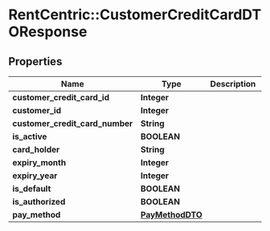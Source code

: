 # RentCentric::CustomerCreditCardDTOResponse

## Properties
Name | Type | Description | Notes
------------ | ------------- | ------------- | -------------
**customer_credit_card_id** | **Integer** |  | [optional] 
**customer_id** | **Integer** |  | [optional] 
**customer_credit_card_number** | **String** |  | [optional] 
**is_active** | **BOOLEAN** |  | [optional] 
**card_holder** | **String** |  | [optional] 
**expiry_month** | **Integer** |  | [optional] 
**expiry_year** | **Integer** |  | [optional] 
**is_default** | **BOOLEAN** |  | [optional] 
**is_authorized** | **BOOLEAN** |  | [optional] 
**pay_method** | [**PayMethodDTO**](PayMethodDTO.md) |  | [optional] 


